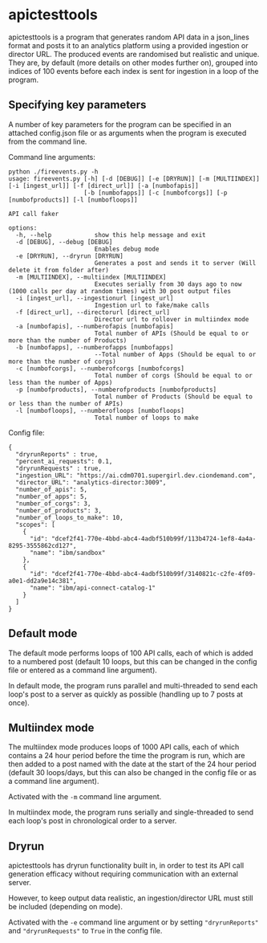# apictesttools

apictesttools is a program that generates random API data in a json_lines format and posts it to an analytics platform using a provided ingestion or director URL. The produced events are randomised but realistic and unique. They are, by default (more details on other modes further on), grouped into indices of 100 events before each index is sent for ingestion in a loop of the program.

## Specifying key parameters

A number of key parameters for the program can be specified in an attached config.json file or as arguments when the program is executed from the command line.

Command line arguments:
```
python ./fireevents.py -h   
usage: fireevents.py [-h] [-d [DEBUG]] [-e [DRYRUN]] [-m [MULTIINDEX]] [-i [ingest_url]] [-f [direct_url]] [-a [numbofapis]]
                     [-b [numbofapps]] [-c [numbofcorgs]] [-p [numbofproducts]] [-l [numbofloops]]

API call faker

options:
  -h, --help            show this help message and exit
  -d [DEBUG], --debug [DEBUG]
                        Enables debug mode
  -e [DRYRUN], --dryrun [DRYRUN]
                        Generates a post and sends it to server (Will delete it from folder after)
  -m [MULTIINDEX], --multiindex [MULTIINDEX]
                        Executes serially from 30 days ago to now (1000 calls per day at random times) with 30 post output files
  -i [ingest_url], --ingestionurl [ingest_url]
                        Ingestion url to fake/make calls
  -f [direct_url], --directorurl [direct_url]
                        Director url to rollover in multiindex mode
  -a [numbofapis], --numberofapis [numbofapis]
                        Total number of APIs (Should be equal to or more than the number of Products)
  -b [numbofapps], --numberofapps [numbofapps]
                        --Total number of Apps (Should be equal to or more than the number of corgs)
  -c [numbofcorgs], --numberofcorgs [numbofcorgs]
                        Total number of corgs (Should be equal to or less than the number of Apps)
  -p [numbofproducts], --numberofproducts [numbofproducts]
                        Total number of Products (Should be equal to or less than the number of APIs)
  -l [numbofloops], --numberofloops [numbofloops]
                        Total number of loops to make
```

Config file:
```
{
  "dryrunReports" : true,
  "percent_ai_requests": 0.1,
  "dryrunRequests" : true,
  "ingestion_URL": "https://ai.cdm0701.supergirl.dev.ciondemand.com",
  "director_URL": "analytics-director:3009",
  "number_of_apis": 5,
  "number_of_apps": 5,
  "number_of_corgs": 3,
  "number_of_products": 3,
  "number_of_loops_to_make": 10,
  "scopes": [
    {
      "id": "dcef2f41-770e-4bbd-abc4-4adbf510b99f/113b4724-1ef8-4a4a-8295-3555862cd127",
      "name": "ibm/sandbox"
    },
    {
      "id": "dcef2f41-770e-4bbd-abc4-4adbf510b99f/3140821c-c2fe-4f09-a0e1-dd2a9e14c381",
      "name": "ibm/api-connect-catalog-1"
    }
  ]
}
```

## Default mode

The default mode performs loops of 100 API calls, each of which is added to a numbered post (default 10 loops, but this can be changed in the config file or entered as a command line argument).

In default mode, the program runs parallel and multi-threaded to send each loop's post to a server as quickly as possible (handling up to 7 posts at once).

## Multiindex mode

The multiindex mode produces loops of 1000 API calls, each of which contains a 24 hour period before the time the program is run, which are then added to a post named with the date at the start of the 24 hour period (default 30 loops/days, but this can also be changed in the config file or as a command line argument).

Activated with the ```-m``` command line argument.

In multiindex mode, the program runs serially and single-threaded to send each loop's post in chronological order to a server.

## Dryrun

apictesttools has dryrun functionality built in, in order to test its API call generation efficacy without requiring communication with an external server.

However, to keep output data realistic, an ingestion/director URL must still be included (depending on mode).

Activated with the ```-e``` command line argument or by setting ```"dryrunReports"``` and ```"dryrunRequests"``` to ```True``` in the config file.
